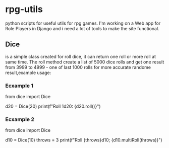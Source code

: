 # rpg-utils
python scripts for useful utils for rpg games.
I'm working on a Web app for Role Players in Django and i need a lot of tools to make the site functional.

## Dice 
is  a simple class created for roll dice, it can return one roll or more roll at same time. 
The roll method create a list of 5000 dice rolls and get one result from 3999 to 4999 - one of last 1000 rolls for more accurate randome result,example usage:

### Ecxample 1
from dice import Dice

d20 = Dice(20)
print(f"Roll 1d20: {d20.roll()}")

### Ecxample 2
from dice import Dice

d10 = Dice(10)
throws = 3
print(f"Roll {throws}d10; {d10.multiRoll(throws)}")





